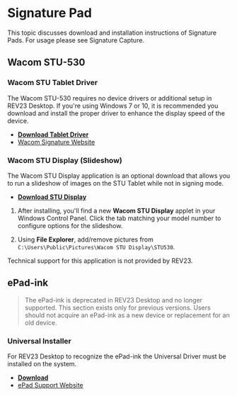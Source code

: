 # Signature Pad
This topic discusses download and installation instructions of Signature Pads. For usage please see Signature Capture.

## Wacom STU-530

### Wacom STU Tablet Driver

The Wacom STU-530 requires no device drivers or additional setup in REV23 Desktop. If you're using Windows 7 or 10, it is recommended you download and install the proper driver to enhance the display speed of the device.

- [**Download Tablet Driver**](http://gsdt.wacom.eu/download/Wacom-STU-Tablet-Driver.xml)
- [Wacom Signature Website](http://signature.wacom.us)

### Wacom STU Display (Slideshow)

The Wacom STU Display application is an optional download that allows you to run a slideshow of images on the STU Tablet while not in signing mode.

 - [**Download STU Display**](http://gsdt.wacom.eu/download/Wacom-STU-Display.xml)

1. After installing, you'll find a new **Wacom STU Display** applet in your Windows Control Panel. Click the tab matching your model number to configure options for the slideshow.

2. Using **File Explorer**, add/remove pictures from `C:\Users\Public\Pictures\Wacom STU Display\STU530`.

Technical support for this application is not provided by REV23.

## ePad-ink

> The ePad-ink is deprecated in REV23 Desktop and no longer supported. This section exists only for previous versions. Users should not acquire an ePad-ink as a new device or replacement for an old device.

### Universal Installer

For REV23 Desktop to recognize the ePad-ink the Universal Driver must be installed on the system.

- [**Download**](http://www.epadsupport.com/universal-installer.html) 
- [ePad Support Website](http://www.epadsupport.com)
